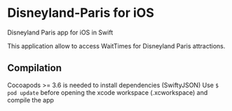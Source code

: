 # Disneyland-Paris for iOS
Disneyland Paris app for iOS in Swift

This application allow to access WaitTimes for Disneyland Paris attractions.

## Compilation
Cocoapods >= 3.6 is needed to install dependencies (SwiftyJSON)
Use `$ pod update` before opening the xcode workspace (.xcworkspace) and compile the app
